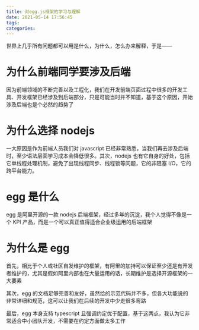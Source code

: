 ```yaml
---
title: 对egg.js框架的学习与理解
date: 2021-05-14 17:56:45
tags:
categories:
---
```


世界上几乎所有问题都可以用是什么，为什么，怎么办来解释，于是——

# 为什么前端同学要涉及后端

因为前端领域的不断完善以及工程化，我们在开发前端页面过程中很多的开发工具、开发框架已经涉及到后端部分，只是可能当时并不知道，基于这个原因，开始涉及后端也是个必然的趋势了

# 为什么选择 nodejs

一大原因是作为前端人员我们对 javascript 已经非常熟悉，当我们再去涉及后端时，至少语法层面学习成本会降低很多。其次，nodejs 也有它自身的好处，包括它单线程处理机制，避免了出现线程同步、线程锁等问题，它的非阻塞 I/O，它的跨平台能力。

# egg 是什么

egg 是阿里开源的一款 nodejs 后端框架，经过多年的沉淀，我个人觉得不像是一个 KPI 产品，而是一个可以真正值得适合企业级运用的后端框架

# 为什么是 egg

首先，相比于个人或社区自发维护的框架，有阿里的加持可以保证至少还是有开发者维护的，尤其是假如阿里内部也在大量运用的话，长期维护是选择开源框架的一大要素

其次，egg 的文档足够完善和友好，虽然给的示范代码并不多，但各大功能说的非常详细和规范，这可以让我们在后续的开发中少走很多弯路

最后，egg 本身支持 typescript 且强调约定优于配置，基于这两点，我认为它非常适合中小团队开发，不需要在约定方面做太多工作
